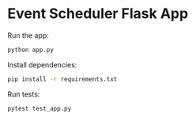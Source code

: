 # Event Scheduler Flask App

Run the app:
```bash
python app.py
```

Install dependencies:
```bash
pip install -r requirements.txt
```

Run tests:
```bash
pytest test_app.py
```
